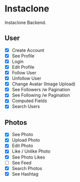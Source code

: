# Instaclone

Instaclone Backend.

## User

- [x] Create Account
- [x] See Profile
- [x] Login
- [x] Edit Profile
- [x] Follow User
- [x] Unfollow User
- [x] Change Avatar (Image Upload)
- [x] See Followers /w Pagination
- [x] See Following /w Pagination
- [x] Computed Fields
- [x] Search Users

## Photos

- [x] See Photo
- [x] Upload Photo
- [x] Edit Photo
- [x] Like / Unlike Photo
- [x] See Photo Likes
- [ ] See Feed
- [x] Search Photos
- [x] See Hashtag
